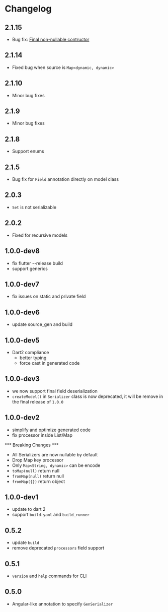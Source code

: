 # Changelog

## 2.1.15

+ Bug fix: [Final non-nullable contructor](https://github.com/Jaguar-dart/jaguar_serializer/issues/144)

## 2.1.14

+ Fixed bug when source is `Map<dynamic, dynamic>`

## 2.1.10

+ Minor bug fixes

## 2.1.9

+ Minor bug fixes

## 2.1.8

+ Support enums

## 2.1.5

+ Bug fix for `Field` annotation directly on model class

## 2.0.3

+ `Set` is not serializable

## 2.0.2

+ Fixed for recursive models

## 1.0.0-dev8

- fix flutter --release build
- support generics

## 1.0.0-dev7

- fix issues on static and private field

## 1.0.0-dev6

- update source_gen and build

## 1.0.0-dev5

- Dart2 compliance
    + better typing
    + force cast in generated code

## 1.0.0-dev3

- we now support final field deserialization
- `createModel()` in `Serializer` class is now deprecated, it will be remove in the final release of `1.0.0`

## 1.0.0-dev2

- simplify and optimize generated code
- fix processor inside List/Map

*** Breaking Changes ***
- All Serializers are now nullable by default
- Drop Map key processor
- Only `Map<String, dynamic>` can be encode
- `toMap(null)` return null
- `fromMap(null)` return null
- `fromMap({})` return object

## 1.0.0-dev1

- update to dart 2
- support `build.yaml` and `build_runner`

## 0.5.2

- update `build`
- remove deprecated `processors` field support

## 0.5.1

- `version` and `help` commands for CLI

## 0.5.0

- Angular-like annotation to specify `GenSerializer`
